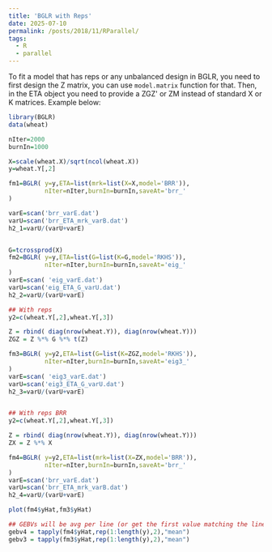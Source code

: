 ```yaml
---
title: 'BGLR with Reps'
date: 2025-07-10
permalink: /posts/2018/11/RParallel/
tags:
  - R
  - parallel
---
```


To fit a model that has reps or any unbalanced design in BGLR, you need to first design the Z matrix, you can use `model.matrix` function for that. Then, in the ETA object you need to provide a ZGZ' or ZM instead of standard X or K matrices. Example below:

```r
library(BGLR)
data(wheat)

nIter=2000
burnIn=1000

X=scale(wheat.X)/sqrt(ncol(wheat.X))
y=wheat.Y[,2]

fm1=BGLR( y=y,ETA=list(mrk=list(X=X,model='BRR')),
          nIter=nIter,burnIn=burnIn,saveAt='brr_'
)

varE=scan('brr_varE.dat')
varU=scan('brr_ETA_mrk_varB.dat')
h2_1=varU/(varU+varE)


G=tcrossprod(X)
fm2=BGLR( y=y,ETA=list(G=list(K=G,model='RKHS')),
          nIter=nIter,burnIn=burnIn,saveAt='eig_'
)
varE=scan( 'eig_varE.dat')
varU=scan('eig_ETA_G_varU.dat')
h2_2=varU/(varU+varE)

## With reps
y2=c(wheat.Y[,2],wheat.Y[,3])

Z = rbind( diag(nrow(wheat.Y)), diag(nrow(wheat.Y)))
ZGZ = Z %*% G %*% t(Z)

fm3=BGLR( y=y2,ETA=list(G=list(K=ZGZ,model='RKHS')),
          nIter=nIter,burnIn=burnIn,saveAt='eig3_'
)
varE=scan( 'eig3_varE.dat')
varU=scan('eig3_ETA_G_varU.dat')
h2_3=varU/(varU+varE)


## With reps BRR
y2=c(wheat.Y[,2],wheat.Y[,3])

Z = rbind( diag(nrow(wheat.Y)), diag(nrow(wheat.Y)))
ZX = Z %*% X

fm4=BGLR( y=y2,ETA=list(mrk=list(X=ZX,model='BRR')),
          nIter=nIter,burnIn=burnIn,saveAt='brr_'
)
varE=scan('brr_varE.dat')
varU=scan('brr_ETA_mrk_varB.dat')
h2_4=varU/(varU+varE)

plot(fm4$yHat,fm3$yHat)

## GEBVs will be avg per line (or get the first value matching the line, will give similar result)
gebv4 = tapply(fm4$yHat,rep(1:length(y),2),"mean")
gebv3 = tapply(fm3$yHat,rep(1:length(y),2),"mean")

```
